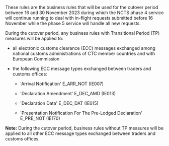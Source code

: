 These rules are the business rules that will be used for the cutover period between 16 and 30 November 2023 during which the NCTS phase 4 service will continue running to deal with in-flight requests submitted before 16 November while the phase 5 service will handle all new requests.

During the cutover period, any business rules with Transitional Period (TP) measures will be applied to: 

- all electronic customs clearance (ECC) messages exchanged among national customs administrations of CTC member countries and with European Commission

- the following ECC message types exchanged between traders and customs offices: 

  - 'Arrival Notification' E_ARR_NOT (IE007)

  - 'Declaration Amendment'  E_DEC_AMD (IE013)

  - 'Declaration Data' E_DEC_DAT (IE015)

  - 'Presentation Notification For The Pre-Lodged Declaration' E_PRE_NOT (IE170)

**Note:** During the cutover period, business rules without TP measures will be applied to all other ECC message types exchanged between traders and customs offices.